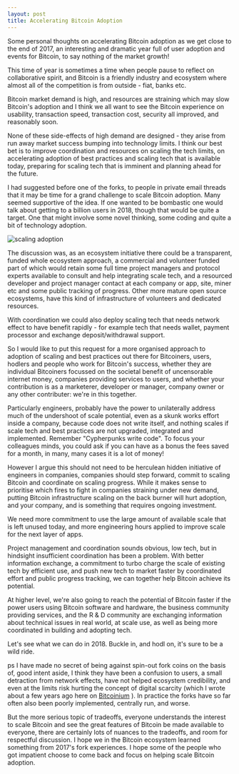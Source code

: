 ```yaml
---
layout: post
title: Accelerating Bitcoin Adoption
---
```


Some personal thoughts on accelerating Bitcoin adoption as we get close to the end of 2017, an interesting and dramatic year full of user adoption and events for Bitcoin, to say nothing of the market growth!

This time of year is sometimes a time when people pause to reflect on collaborative spirit, and Bitcoin is a friendly 
industry and ecosystem where almost all of the competition is from outside - fiat, banks etc.

Bitcoin market demand is high, and resources are straining which may slow Bitcoin's adoption and I think we all want to 
see the Bitcoin experience on usability, transaction speed, transaction cost, security all improved, and reasonably soon. 

None of these side-effects of high demand are designed - they arise from run away market success bumping into technology 
limits. I think our best bet is to improve coordination and resources on scaling the tech limits, on accelerating 
adoption of best practices and scaling tech that is available today, preparing for scaling tech that is
imminent and planning ahead for the future.

I had suggested before one of the forks, to people in private email threads that it may be time for a grand challenge to scale 
Bitcoin adoption. Many seemed supportive of the idea. If one wanted to be bombastic one would talk about getting to a billion 
users in 2018, though that would be quite a target. One that might involve some novel thinking, some coding and quite a bit of 
technology adoption.

![scaling adoption]({{"/files/rollercoaster-rocket.jpg"}})

The discussion was, as an ecosystem initiative there could be a transparent, funded whole ecosystem approach, a commercial 
and volunteer funded part of which would retain some full time project managers and protocol experts available to consult 
and help integrating scale tech, and a resourced developer and project manager contact at each company or app, site, miner etc 
and some public tracking of progress.  Other more mature open source ecosystems, have this kind of infrastructure of volunteers and dedicated resources.

With coordination we could also deploy scaling tech that needs network effect to have benefit rapidly - for example tech
that needs wallet, payment processor and exchange deposit/withdrawal support.

So I would like to put this request for a more organised approach to adoption of scaling and best practices out there for
Bitcoiners, users, hodlers and people who work for Bitcoin's success, whether they are individual Bitcoiners focussed on 
the societal benefit of uncensorable internet money, companies providing services to users, and whether your contribution 
is as a marketerer, developer or manager, company owner or any other contributer: we're in this together.

Particularly engineers, probably have the power to unilaterally address much of the undershoot of scale potential, even 
as a skunk works effort inside a company, because code does not write itself, and nothing scales if scale tech and best 
practices are not upgraded, integrated and implemented. Remember "Cypherpunks write code".  To focus your colleagues
minds, you could ask if you can have as a bonus the fees saved for a month, in many, many cases it is a lot of money!

However I argue this should not need to be herculean hidden initiative of engineers in companies, companies should step 
forward, commit to scaling Bitcoin and coordinate on scaling progress.  While it makes sense to prioritise which fires
to fight in companies straining under new demand, putting Bitcoin infrastructure scaling on the back burner will 
hurt adoption, and your company, and is something that requires ongoing investment.

We need more commitment to use the large amount of available scale that is left unused today, and more engineering hours 
applied to improve scale for the next layer of apps.

Project management and coordination sounds obvious, low tech, but in hindsight insufficient coordination has been a problem. 
With better information exchange, a commitment to turbo charge the scale of existing tech by efficient use, and push new tech to 
market faster by coordinated effort and public progress tracking, we can together help Bitcoin achieve its potential. 

At higher level, we're also going to reach the potential of Bitcoin faster if the power users using Bitcoin software and 
hardware, the business community providing services, and the R & D community are exchanging information about technical 
issues in real world, at scale use, as well as being more coordinated in building and adopting tech. 

Let's see what we can do in 2018. Buckle in, and hodl on, it's sure to be a wild ride.


ps I have made no secret of being against spin-out fork coins on the basis of, good intent aside, I think they have been
a confusion to users, a small detraction from network effects, have not helped ecosystem credibility, and even at the limits risk
hurting the concept of digital scarcity (which I wrote about a few years ago here on [Bitcoinium](https://bitcointalk.org/index.php?topic=911339.0) ). In practice the forks have so far often also been poorly implemented, 
centrally run, and worse.

But the more serious topic of tradeoffs, everyone understands the interest to scale Bitcoin and see the great features of
Bitcoin be made available to everyone, there are certainly lots of nuances to the tradeoffs, and room for respectful 
discussion.  I hope we in the Bitcoin ecosystem learned something from 2017's fork experiences. I hope some of the people who got 
impatient choose to come back and focus on helping scale Bitcoin adoption.
